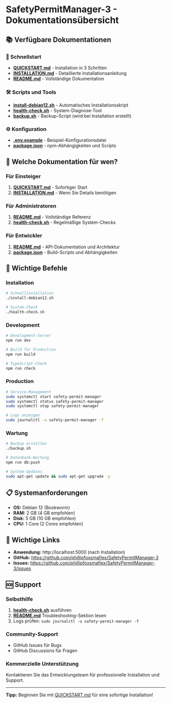 # SafetyPermitManager-3 - Dokumentationsübersicht

## 📚 Verfügbare Dokumentationen

### 🚀 Schnellstart
- **[QUICKSTART.md](QUICKSTART.md)** - Installation in 3 Schritten
- **[INSTALLATION.md](INSTALLATION.md)** - Detaillierte Installationsanleitung
- **[README.md](README.md)** - Vollständige Dokumentation

### 🛠 Scripts und Tools
- **[install-debian12.sh](install-debian12.sh)** - Automatisches Installationsskript
- **[health-check.sh](health-check.sh)** - System-Diagnose-Tool
- **[backup.sh](backup.sh)** - Backup-Script (wird bei Installation erstellt)

### ⚙️ Konfiguration
- **[.env.example](.env.example)** - Beispiel-Konfigurationsdatei
- **[package.json](package.json)** - npm-Abhängigkeiten und Scripts

## 🎯 Welche Dokumentation für wen?

### Für Einsteiger
1. **[QUICKSTART.md](QUICKSTART.md)** - Sofortiger Start
2. **[INSTALLATION.md](INSTALLATION.md)** - Wenn Sie Details benötigen

### Für Administratoren
1. **[README.md](README.md)** - Vollständige Referenz
2. **[health-check.sh](health-check.sh)** - Regelmäßige System-Checks

### Für Entwickler
1. **[README.md](README.md)** - API-Dokumentation und Architektur
2. **[package.json](package.json)** - Build-Scripts und Abhängigkeiten

## 🔧 Wichtige Befehle

### Installation
```bash
# Schnellinstallation
./install-debian12.sh

# System-Check
./health-check.sh
```

### Development
```bash
# Development-Server
npm run dev

# Build für Production
npm run build

# TypeScript-Check
npm run check
```

### Production
```bash
# Service-Management
sudo systemctl start safety-permit-manager
sudo systemctl status safety-permit-manager
sudo systemctl stop safety-permit-manager

# Logs anzeigen
sudo journalctl -u safety-permit-manager -f
```

### Wartung
```bash
# Backup erstellen
./backup.sh

# Datenbank-Wartung
npm run db:push

# System-Updates
sudo apt-get update && sudo apt-get upgrade -y
```

## 📋 Systemanforderungen

- **OS:** Debian 12 (Bookworm)
- **RAM:** 2 GB (4 GB empfohlen)
- **Disk:** 5 GB (10 GB empfohlen)
- **CPU:** 1 Core (2 Cores empfohlen)

## 🔗 Wichtige Links

- **Anwendung:** http://localhost:5000 (nach Installation)
- **GitHub:** https://github.com/phillipfoxsmaflex/SafetyPermitManager-3
- **Issues:** https://github.com/phillipfoxsmaflex/SafetyPermitManager-3/issues

## 🆘 Support

### Selbsthilfe
1. **[health-check.sh](health-check.sh)** ausführen
2. **[README.md](README.md)** Troubleshooting-Sektion lesen
3. Logs prüfen: `sudo journalctl -u safety-permit-manager -f`

### Community-Support
- GitHub Issues für Bugs
- GitHub Discussions für Fragen

### Kommerzielle Unterstützung
Kontaktieren Sie das Entwicklungsteam für professionelle Installation und Support.

---

**Tipp:** Beginnen Sie mit [QUICKSTART.md](QUICKSTART.md) für eine sofortige Installation!